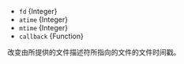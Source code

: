 <!-- YAML
added: v0.4.2
-->

* `fd` {Integer}
* `atime` {Integer}
* `mtime` {Integer}
* `callback` {Function}

改变由所提供的文件描述符所指向的文件的文件时间戳。


